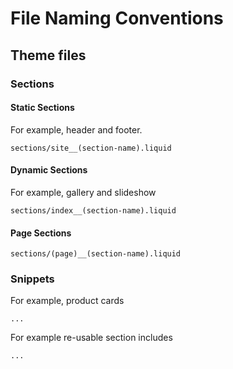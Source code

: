 # File Naming Conventions

## Theme files

### Sections

#### Static Sections

For example, header and footer.

`sections/site__(section-name).liquid`

#### Dynamic Sections

For example, gallery and slideshow

`sections/index__(section-name).liquid`

#### Page Sections

`sections/(page)__(section-name).liquid`

### Snippets

For example, product cards

`...`

For example re-usable section includes

`...`
